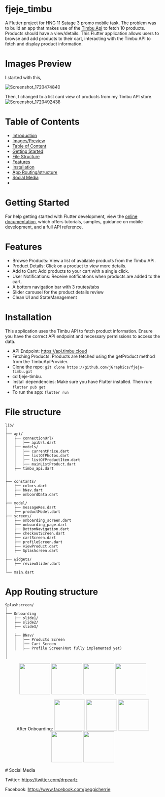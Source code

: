 # fjeje_timbu

A Flutter project for HNG 11 Satage 3 promo mobile task.
The problem was to build an app that makes use of the [Timbu Api](https://api.timbu.com)
 to fetch 10 products. Products should have a view/details. This Flutter application allows users to browse and add products to their cart, interacting with the Timbu API to fetch and display product information.

# Images Preview
I started with this,

![Screenshot_1720474840](https://github.com/jGraphics/fjeje-timbu/assets/89115888/939bb52f-e57f-478b-b246-ed4d8a94e3a3)

Then, I changed to a list card view of products from my Timbu API store.
![Screenshot_1720492438](https://github.com/jGraphics/fjeje-timbu/assets/89115888/b7b354ae-1e11-43bf-b503-2b6e039161a2)

# Table of Contents

* [Introduction](#fjeje_timbu)
* [Images/Preview](#images-preview)
* [Table of Content](#Table-of-content)
* [Getting Started](#getting-started)
* [File Structure](#file-structure)
* [Features](#features)
* [Installation](#installation)
* [App Routing/structure](#app-routing-structure)
* [Social Media](#social-media)
* 
# Getting Started
For help getting started with Flutter development, view the
[online documentation](https://docs.flutter.dev/), which offers tutorials,
samples, guidance on mobile development, and a full API reference.


# Features

- Browse Products: View a list of available products from the Timbu API.
- Product Details: Click on a product to view more details.
- Add to Cart: Add products to your cart with a single click.
- User Notifications: Receive notifications when products are added to the cart.
- A bottom navigation bar with 3 routes/tabs
- Slider carousel for the product details review
- Clean UI and StateManagement

# Installation

This application uses the Timbu API to fetch product information. Ensure you have the correct API endpoint and necessary permissions to access the data.

- API Endpoint: https://api.timbu.cloud
- Fetching Products: Products are fetched using the getProduct method from the TimbuApiProvider.
- Clone the repo: `git clone https://github.com/jGraphics/fjeje-timbu.git`
- cd fjeje-timbu.
- Install dependencies: Make sure you have Flutter installed. Then run:  `flutter pub get`
- To run the app:  `flutter run`



# File structure

```
lib/
│
├── api/
│   ├── connectionUrl/
│   │   ├── apiUrl.dart
│   ├── models/
│   │   ├── currentPrice.dart
│   │   ├── listOfPhotos.dart
│   │   ├── listOfProductItem.dart
│   │   ├── mainListProduct.dart
│   ├── timbu_api.dart
│
│
├── constants/
│   ├── colors.dart
│   ├── bNav.dart
│   ├── onboardData.dart
│
├── model/
│   ├── messageRes.dart
│   ├── productModel.dart
├── screens/
│   ├── onboarding_screen.dart
│   ├── onboarding_page.dart
│   ├── BottomNavigation.dart
│   ├── checkoutScreen.dart
│   ├── cartScreen.dart
│   ├── profileScreen.dart
│   ├── viewProduct.dart
│   ├── Splashcreen.dart
│ 
├── widgets/
│   ├── reviewSlider.dart
│
└── main.dart

```
# App Routing structure

```
Splashscreen/
│
├── Onboarding
│   ├── slide1/
│   ├── slide2/
│   ├── slide3/
│   
│   ├── BNav/
│   │   ├── Products Screen
│   │   ├── Cart Screen
│   │   ├── Profile Screen(Not fully implemented yet)
│  
│
```

<p  align="middle">
  <img src=![Screenshot_1720494965](https://github.com/jGraphics/fjeje-timbu/assets/89115888/c2dc8044-92cc-4a36-8b08-c1783e8cd5df)" width="100" />
  <img src="![Screenshot_1720494882](https://github.com/jGraphics/fjeje-timbu/assets/89115888/9e028969-7819-4065-9867-9567a89c1041)" width="100" /> 
  <img src="![Screenshot_1720494900](https://github.com/jGraphics/fjeje-timbu/assets/89115888/3cbc2aec-cebf-4df1-be86-e04a9c756245)" width="100" />
 <img src="![Screenshot_1720494975](https://github.com/jGraphics/fjeje-timbu/assets/89115888/f7ae0e12-61e7-4aa0-98c3-1e637ed55ec7)" width="100" />
</p>

<p  align="middle">
 After Onboarding:
  <img src="" width="100" />
  <img src="![Screenshot_1720494882](https://github.com/jGraphics/fjeje-timbu/assets/89115888/9e028969-7819-4065-9867-9567a89c1041)" width="100" /> 
  <img src="![Screenshot_1720498390](https://github.com/jGraphics/fjeje-timbu/assets/89115888/cef4bc8c-9dc0-45e1-bfcd-00ae9a14378a)" width="100" />
 <img src="![Screenshot_1720495047](https://github.com/jGraphics/fjeje-timbu/assets/89115888/cc9cc7ca-f8e7-415f-946a-481117d5af52)" width="100" />
 <img src="![Screenshot_1720495086](https://github.com/jGraphics/fjeje-timbu/assets/89115888/f77c93c4-d595-4c7e-9862-4970bd6090e1)" width="100" />
</p>
# Social Media

Twitter: <https://twitter.com/drpearlz>

Facebook: <https://www.facebook.com/peggicherrie>
